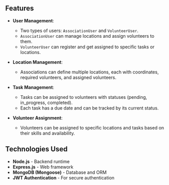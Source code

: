 
## Features

- **User Management**:
  - Two types of users: `AssociationUser` and `VolunteerUser`.
  - `AssociationUser` can manage locations and assign volunteers to them.
  - `VolunteerUser` can register and get assigned to specific tasks or locations.

- **Location Management**:
  - Associations can define multiple locations, each with coordinates, required volunteers, and assigned volunteers.

- **Task Management**:
  - Tasks can be assigned to volunteers with statuses (pending, in_progress, completed).
  - Each task has a due date and can be tracked by its current status.

- **Volunteer Assignment**:
  - Volunteers can be assigned to specific locations and tasks based on their skills and availability.

## Technologies Used

- **Node.js** - Backend runtime
- **Express.js** - Web framework
- **MongoDB (Mongoose)** - Database and ORM
- **JWT Authentication** - For secure authentication


